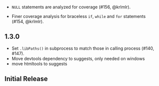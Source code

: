 * `NULL` statements are analyzed for coverage (#156, @krlmlr).

* Finer coverage analysis for braceless `if`, `while` and `for` statements (#154, @krlmlr).

## 1.3.0 ##
* Set `.libPaths()` in subprocess to match those in calling process (#140, #147).
* Move devtools dependency to suggests, only needed on windows
* move htmltools to suggests

## Initial Release ##
